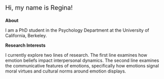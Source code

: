<p style="font-size: 20px;">Hi, my name is Regina! </p>

<b> About </b> <br>
<p> I am a PhD student in the Psychology Department at the University of California, Berkeley. </p>

<b> Research Interests </b> <br>
<p> I currently explore two lines of research. The first line examines how emotion beliefs impact interpersonal dynamics. The second line examines the communicative features of emotions, specifically how emotions signal moral virtues and cultural norms around emotion displays. </p>

